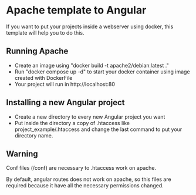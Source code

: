 # Apache template to Angular #

If you want to put your projects inside a webserver using docker, this template will help you to do this.

## Running Apache ##

* Create an image using "docker build -t apache2/debian:latest ."
* Run "docker compose up -d" to start your docker container using image created with DockerFile
* Your project will run in http://localhost:80

## Installing a new Angular project ##

* Create a new directory to every new Angular project you want
* Put inside the directory a copy of .htaccess like project_example/.htaccess and change the last command to put your directory name.

## Warning ##

Conf files (/conf) are necessary to .htaccess work on apache.

By default, angular routes does not work on apache, so this files are required because it have all the necessary permissions changed.
